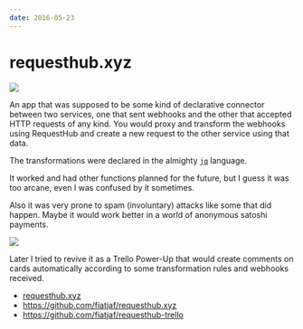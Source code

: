```yaml
---
date: 2016-05-23
---
```


# requesthub.xyz

![](https://camo.githubusercontent.com/b769b3a6b6d6cec018aadf415e05b2e94423c695/68747470733a2f2f617263686976652e69732f6e477948332f653462393734373564326661303339663264666636306235363165316139316538616438313366612e706e67)

An app that was supposed to be some kind of declarative connector between two services, one that sent webhooks and the other that accepted HTTP requests of any kind. You would proxy and transform the webhooks using RequestHub and create a new request to the other service using that data.

The transformations were declared in the almighty [`jq`](https://stedolan.github.io/jq/) language.

It worked and had other functions planned for the future, but I guess it was too arcane, even I was confused by it sometimes.

Also it was very prone to spam (involuntary) attacks like some that did happen. Maybe it would work better in a world of anonymous satoshi payments.

![](https://archive.is/nGyH3/55ada506485a8561c2b24abc4309d22cf0b377a3/scr.png)

Later I tried to revive it as a Trello Power-Up that would create comments on cards automatically according to some transformation rules and webhooks received.

- [requesthub.xyz](https://archive.is/nGyH3)
- <https://github.com/fiatjaf/requesthub.xyz>
- <https://github.com/fiatjaf/requesthub-trello>
